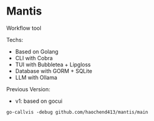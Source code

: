 # Mantis
Workflow tool

Techs: 
- Based on Golang
- CLI with Cobra
- TUI with Bubbletea + Lipgloss
- Database with GORM + SQLite
- LLM with Ollama

Previous Version: 
- v1: based on gocui 

`go-callvis -debug github.com/haochend413/mantis/main`
